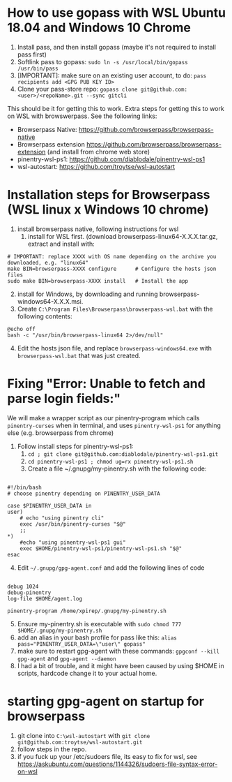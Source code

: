 # How to use gopass with WSL Ubuntu 18.04 and Windows 10 Chrome

1. Install pass, and then install gopass (maybe it's not required to install pass first)
2. Softlink pass to gopass: `sudo ln -s /usr/local/bin/gopass /usr/bin/pass`
3. \[IMPORTANT\]: make sure on an existing user account, to do: `pass recipients add <GPG PUB KEY ID>`
4. Clone your pass-store repo: `gopass clone git@github.com:<user>/<repoName>.git --sync gitcli`

This should be it for getting this to work. Extra steps for getting this to work on WSL with browswerpass. See the following links:
- Browserpass Native: https://github.com/browserpass/browserpass-native
- Browserpass extension https://github.com/browserpass/browserpass-extension (and install from chrome web store)
- pinentry-wsl-ps1: https://github.com/diablodale/pinentry-wsl-ps1
- wsl-autostart: https://github.com/troytse/wsl-autostart

# Installation steps for Browserpass (WSL linux x Windows 10 chrome)
1. install browserpass native, following instructions for wsl
    1. install for WSL first. (download browserpass-linux64-X.X.X.tar.gz, extract and install with:
<pre><code># IMPORTANT: replace XXXX with OS name depending on the archive you downloaded, e.g. "linux64"
make BIN=browserpass-XXXX configure      # Configure the hosts json files
sudo make BIN=browserpass-XXXX install   # Install the app</code></pre>
2. install for Windows, by downloading and running browserpass-windows64-X.X.X.msi.
3. Create `C:\Program Files\Browserpass\browserpass-wsl.bat` with the following contents:
<pre><code>@echo off
bash -c "/usr/bin/browserpass-linux64 2>/dev/null"</code></pre>
4. Edit the hosts json file, and replace `browserpass-windows64.exe` with `browserpass-wsl.bat` that was just created.

# Fixing "Error: Unable to fetch and parse login fields:"
We will make a wrapper script as our pinentry-program which calls `pinentry-curses` when in terminal, and uses `pinentry-wsl-ps1` for anything else (e.g. browserpass from chrome)
1. Follow install steps for pinentry-wsl-ps1:
    1. `cd ; git clone git@github.com:diablodale/pinentry-wsl-ps1.git`
    2. `cd pinentry-wsl-ps1 ; chmod ug=rx pinentry-wsl-ps1.sh`
    3. Create a file ~/.gnupg/my-pinentry.sh with the following code:
<pre><code>
#!/bin/bash
# choose pinentry depending on PINENTRY_USER_DATA

case $PINENTRY_USER_DATA in 
user)
    # echo "using pinentry cli"
    exec /usr/bin/pinentry-curses "$@"
    ;;
*)
    #echo "using pinentry-wsl-ps1 gui"
    exec $HOME/pinentry-wsl-ps1/pinentry-wsl-ps1.sh "$@"
esac
</code></pre> 

4. Edit `~/.gnupg/gpg-agent.conf` and add the following lines of code
<pre><code>
debug 1024
debug-pinentry
log-file $HOME/agent.log

pinentry-program /home/xpirep/.gnupg/my-pinentry.sh
</code></pre>

5. Ensure my-pinentry.sh is executable with `sudo chmod 777 $HOME/.gnupg/my-pinentry.sh`
6. add an alias in your bash profile for pass like this: `alias pass="PINENTRY_USER_DATA=\"user\" gopass"`
7. make sure to restart gpg-agent with these commands: `gpgconf --kill gpg-agent` and `gpg-agent --daemon`
8. I had a bit of trouble, and it might have been caused by using $HOME in scripts, hardcode change it to your actual home.

# starting gpg-agent on startup for browserpass
1. git clone into `C:\wsl-autostart` with `git clone git@github.com:troytse/wsl-autostart.git`
2. follow steps in the repo.
3. if you fuck up your /etc/sudoers file, its easy to fix for wsl, see https://askubuntu.com/questions/1144326/sudoers-file-syntax-error-on-wsl
